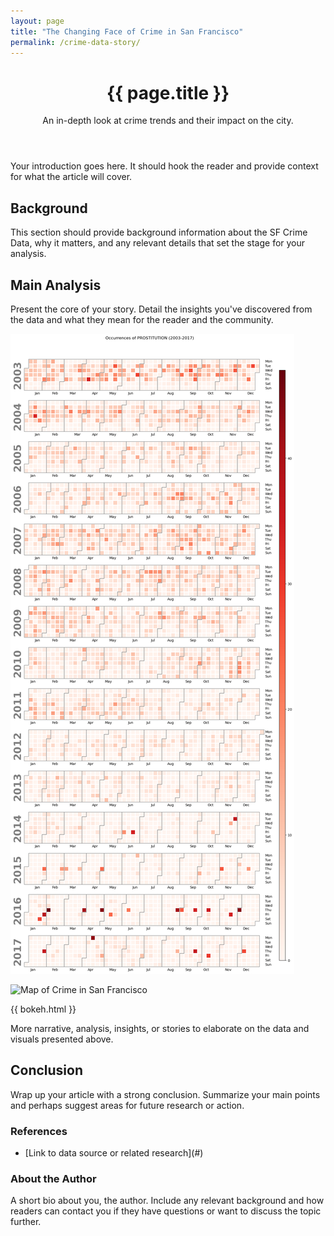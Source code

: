```yaml
---
layout: page
title: "The Changing Face of Crime in San Francisco"
permalink: /crime-data-story/
---
```


<header>
  <h1>{{ page.title }}</h1>
  <p class="byline">An in-depth look at crime trends and their impact on the city.</p>
</header>

<section class="introduction">
  <p>Your introduction goes here. It should hook the reader and provide context for what the article will cover.</p>
</section>

<section class="background">
  <h2>Background</h2>
  <p>This section should provide background information about the SF Crime Data, why it matters, and any relevant details that set the stage for your analysis.</p>
</section>

<section class="main-content">
  <h2>Main Analysis</h2>
  <p>Present the core of your story. Detail the insights you've discovered from the data and what they mean for the reader and the community.</p>

  <!-- Visualization 1: Time-Series or Bar Chart -->
  ![Time Series Chart of Crime Trends](/assets/Calendar.png)

  <!-- Visualization 2: Map -->
  ![Map of Crime in San Francisco](/assets/crime-map.png)

  <!-- Interactive Visualization: Embedding will depend on how you export your Bokeh plot. -->
  <div class="bokeh-plot">
    {{ bokeh.html }}
  </div>

  <p>More narrative, analysis, insights, or stories to elaborate on the data and visuals presented above.</p>
</section>

<section class="conclusion">
  <h2>Conclusion</h2>
  <p>Wrap up your article with a strong conclusion. Summarize your main points and perhaps suggest areas for future research or action.</p>
</section>

<footer class="references">
  <h3>References</h3>
  <ul>
    <li>[Link to data source or related research](#)</li>
    <!-- More references -->
  </ul>
</footer>

<footer class="author-info">
  <h3>About the Author</h3>
  <p>A short bio about you, the author. Include any relevant background and how readers can contact you if they have questions or want to discuss the topic further.</p>
</footer>


